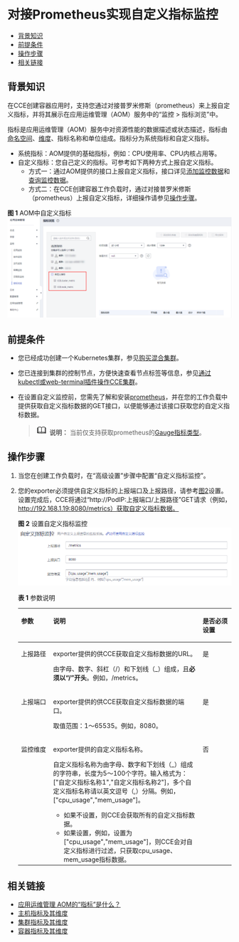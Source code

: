 # 对接Prometheus实现自定义指标监控<a name="cce_01_0201"></a>

-   [背景知识](#section7646185263910)
-   [前提条件](#section1439216379382)
-   [操作步骤](#section2050317783613)
-   [相关链接](#section834624942119)

## 背景知识<a name="section7646185263910"></a>

在CCE创建容器应用时，支持您通过对接普罗米修斯（prometheus）来上报自定义指标，并将其展示在应用运维管理（AOM）服务中的“监控 \> 指标浏览”中。

指标是应用运维管理（AOM）服务中对资源性能的数据描述或状态描述，指标由[命名空间](https://support.huaweicloud.com/productdesc-aom/aom_06_0014.html#section0)、[维度](https://support.huaweicloud.com/productdesc-aom/aom_06_0014.html#section1)、指标名称和单位组成。指标分为系统指标和自定义指标。

-   系统指标：AOM提供的基础指标，例如：CPU使用率、CPU内核占用等。
-   自定义指标：您自己定义的指标。可参考如下两种方式上报自定义指标。
    -   方式一：通过AOM提供的接口上报自定义指标，接口详见[添加监控数据](https://support.huaweicloud.com/api-aom/aom_04_0013.html)和[查询监控数据](https://support.huaweicloud.com/api-aom/aom_04_0012.html)。
    -   方式二：在CCE创建容器工作负载时，通过对接普罗米修斯（prometheus）上报自定义指标，详细操作请参见[操作步骤](#section2050317783613)。


**图 1**  AOM中自定义指标<a name="fig0211185184017"></a>  
![](figures/AOM中自定义指标.png "AOM中自定义指标")

## 前提条件<a name="section1439216379382"></a>

-   您已经成功创建一个Kubernetes集群，参见[购买混合集群](购买混合集群.md)。
-   您已连接到集群的控制节点，方便快速查看节点标签等信息，参见[通过kubectl或web-terminal插件操作CCE集群](通过kubectl或web-terminal插件操作CCE集群.md)。
-   在设置自定义监控前，您需先了解和安装[prometheus](https://prometheus.io/)，并在您的工作负载中提供获取自定义指标数据的GET接口，以便能够通过该接口获取您的自定义指标数据。

    >![](public_sys-resources/icon-note.gif) **说明：** 
    >当前仅支持获取prometheus的[Gauge指标类型](https://prometheus.io/docs/concepts/metric_types/)。


## 操作步骤<a name="section2050317783613"></a>

1.  当您在创建工作负载时，在“高级设置”步骤中配置“自定义指标监控”。
2.  您的exporter必须提供自定义指标的上报端口及上报路径，请参考[图2](#fig166069267219)设置。设置完成后，CCE将通过“http://PodIP:上报端口/上报路径”GET请求（例如，http://192.168.1.19:8080/metrics）获取自定义指标数据。

    **图 2**  设置自定义指标监控<a name="fig166069267219"></a>  
    ![](figures/设置自定义指标监控.png "设置自定义指标监控")

    **表 1**  参数说明

    <a name="table5772159217"></a>
    <table><thead align="left"><tr id="row107721193110"><th class="cellrowborder" valign="top" width="15%" id="mcps1.2.4.1.1"><p id="p15772197119"><a name="p15772197119"></a><a name="p15772197119"></a>参数</p>
    </th>
    <th class="cellrowborder" valign="top" width="70%" id="mcps1.2.4.1.2"><p id="p197721099117"><a name="p197721099117"></a><a name="p197721099117"></a>说明</p>
    </th>
    <th class="cellrowborder" valign="top" width="15%" id="mcps1.2.4.1.3"><p id="p577213910112"><a name="p577213910112"></a><a name="p577213910112"></a>是否必须设置</p>
    </th>
    </tr>
    </thead>
    <tbody><tr id="row1772191119"><td class="cellrowborder" valign="top" width="15%" headers="mcps1.2.4.1.1 "><p id="p47721291419"><a name="p47721291419"></a><a name="p47721291419"></a>上报路径</p>
    </td>
    <td class="cellrowborder" valign="top" width="70%" headers="mcps1.2.4.1.2 "><p id="p127721192110"><a name="p127721192110"></a><a name="p127721192110"></a>exporter提供的供CCE获取自定义指标数据的URL。</p>
    <p id="p741164816318"><a name="p741164816318"></a><a name="p741164816318"></a>由字母、数字、斜杠（/）和下划线（_）组成，且<strong id="b1819813266435"><a name="b1819813266435"></a><a name="b1819813266435"></a>必须以“/”开头</strong>。例如，/metrics。</p>
    </td>
    <td class="cellrowborder" valign="top" width="15%" headers="mcps1.2.4.1.3 "><p id="p777212913113"><a name="p777212913113"></a><a name="p777212913113"></a>是</p>
    </td>
    </tr>
    <tr id="row6772791719"><td class="cellrowborder" valign="top" width="15%" headers="mcps1.2.4.1.1 "><p id="p137721491712"><a name="p137721491712"></a><a name="p137721491712"></a>上报端口</p>
    </td>
    <td class="cellrowborder" valign="top" width="70%" headers="mcps1.2.4.1.2 "><p id="p9772894116"><a name="p9772894116"></a><a name="p9772894116"></a>exporter提供的供CCE获取自定义指标数据的端口。</p>
    <p id="p6639233484"><a name="p6639233484"></a><a name="p6639233484"></a>取值范围：1～65535。例如，8080。</p>
    </td>
    <td class="cellrowborder" valign="top" width="15%" headers="mcps1.2.4.1.3 "><p id="p107721594119"><a name="p107721594119"></a><a name="p107721594119"></a>是</p>
    </td>
    </tr>
    <tr id="row19772091114"><td class="cellrowborder" valign="top" width="15%" headers="mcps1.2.4.1.1 "><p id="p37721291314"><a name="p37721291314"></a><a name="p37721291314"></a>监控维度</p>
    </td>
    <td class="cellrowborder" valign="top" width="70%" headers="mcps1.2.4.1.2 "><p id="p47721997120"><a name="p47721997120"></a><a name="p47721997120"></a>exporter提供的自定义指标名称。</p>
    <p id="p14481141444610"><a name="p14481141444610"></a><a name="p14481141444610"></a>自定义指标名称为由字母、数字和下划线（_）组成的字符串，长度为5～100个字符。输入格式为：["自定义指标名称1","自定义指标名称2"]，多个自定义指标名称请以英文逗号（,）分隔。例如，["cpu_usage","mem_usage"]。</p>
    <a name="ul187211651191910"></a><a name="ul187211651191910"></a><ul id="ul187211651191910"><li>如果不设置，则CCE会获取所有的自定义指标数据。</li><li>如果设置，例如，设置为["cpu_usage","mem_usage"]，则CCE会对自定义指标进行过滤，只获取cpu_usage、mem_usage指标数据。</li></ul>
    </td>
    <td class="cellrowborder" valign="top" width="15%" headers="mcps1.2.4.1.3 "><p id="p147721191118"><a name="p147721191118"></a><a name="p147721191118"></a>否</p>
    </td>
    </tr>
    </tbody>
    </table>


## 相关链接<a name="section834624942119"></a>

-   [应用运维管理 AOM的“指标”是什么？](https://support.huaweicloud.com/productdesc-aom/aom_06_0014.html)
-   [主机指标及其维度](https://support.huaweicloud.com/productdesc-aom/aom_06_0009.html)
-   [集群指标及其维度](https://support.huaweicloud.com/productdesc-aom/aom_06_0010.html)
-   [容器指标及其维度](https://support.huaweicloud.com/productdesc-aom/aom_06_0018.html)

